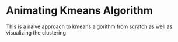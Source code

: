 # Animating Kmeans Algorithm

This is a naive approach to kmeans algorithm from scratch as well as visualizing the clustering
